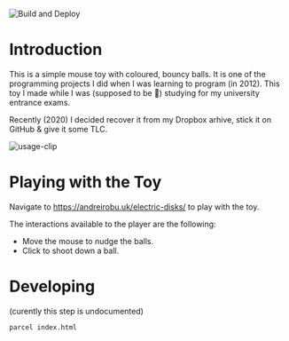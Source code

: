 ![Build and Deploy](https://github.com/a-robu/electric-disks/workflows/Build%20and%20Deploy/badge.svg?branch=master)

# Introduction

This is a simple mouse toy with coloured, bouncy balls. It is one of the programming projects I did when I was learning to program (in 2012). This toy I made while I was (supposed to be 🙂) studying for my university entrance exams.

Recently (2020) I decided recover it from my Dropbox arhive, stick it on GitHub & give it some TLC.

![usage-clip](usage-clip.gif)

# Playing with the Toy

Navigate to https://andreirobu.uk/electric-disks/ to play with the toy.

The interactions available to the player are the following:
- Move the mouse to nudge the balls.
- Click to shoot down a ball.

# Developing

(curently this step is undocumented)

```bash
parcel index.html
```
